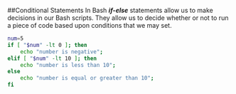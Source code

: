 ##Conditional Statements In Bash
***if-else*** statements allow us to make decisions in our Bash scripts. They allow us to decide whether or not to run a piece of code based upon conditions that we may set.
```bash
num=5
if [ "$num" -lt 0 ]; then
    echo "number is negative";
elif [ "$num" -lt 10 ]; then
    echo "number is less than 10";
else
    echo "number is equal or greater than 10";
fi
```
